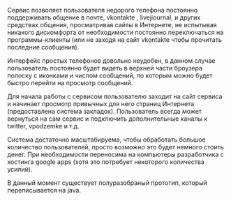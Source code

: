 Сервис позволяет пользователя недорого телефона постоянно поддерживать общение в почте, vkontakte , livejiournal, и других средствах общения, просматривая сайты в Интернете, не испытывая никакого дискомфорта от необходимости постоянно переключаться на программы-клиенты (или не заходя на сайт vkontakte чтобы прочитать последние сообщения).

Интерфейс простых телефонов довольно неудобен, в данном случае пользователь постоянно будет видеть в верхней части броузера полоску с иконками и числом сообщений, по которым можно будет быстро перейти на просмотр сообщений.

Для начала работы с сервисом пользователю заходит на сайт сервиса и начинает просмотр привычных для него страниц Интернета (предоставлена система закладок). Пользователь всегда может вернуться на сам сервис и подключить дополнительные каналы к twitter, vpodzemke и т.д.

Система достаточно масштабируема, чтобы обработать большое количество пользователей, просто возможно это будет немного стоить денег. При необходимости переносима на компьютеры разработчика с хостинга google apps (хотя это потребует некоторого количества усилий).

В данный момент существует полуразобраный прототип, который переписывается на java.